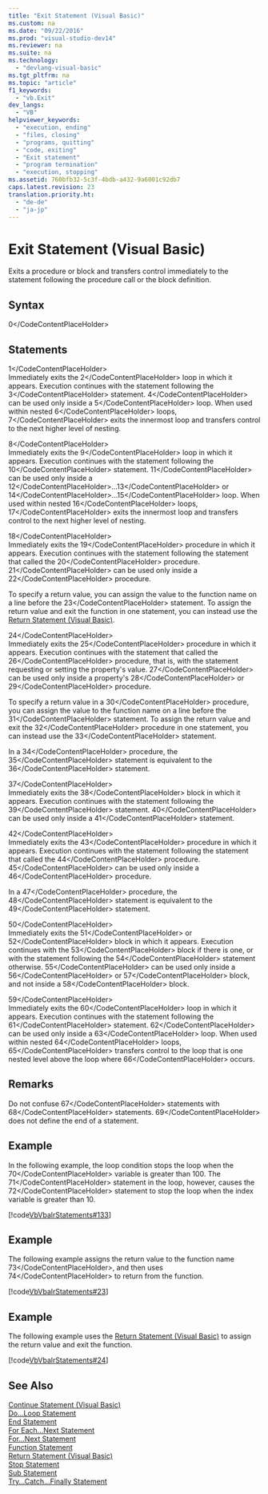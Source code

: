 ```yaml
---
title: "Exit Statement (Visual Basic)"
ms.custom: na
ms.date: "09/22/2016"
ms.prod: "visual-studio-dev14"
ms.reviewer: na
ms.suite: na
ms.technology: 
  - "devlang-visual-basic"
ms.tgt_pltfrm: na
ms.topic: "article"
f1_keywords: 
  - "vb.Exit"
dev_langs: 
  - "VB"
helpviewer_keywords: 
  - "execution, ending"
  - "files, closing"
  - "programs, quitting"
  - "code, exiting"
  - "Exit statement"
  - "program termination"
  - "execution, stopping"
ms.assetid: 760bfb32-5c3f-4bdb-a432-9a6001c92db7
caps.latest.revision: 23
translation.priority.ht: 
  - "de-de"
  - "ja-jp"
---
```

# Exit Statement (Visual Basic)
Exits a procedure or block and transfers control immediately to the statement following the procedure call or the block definition.  
  
## Syntax  
  
<CodeContentPlaceHolder>0\</CodeContentPlaceHolder>  
## Statements  
 <CodeContentPlaceHolder>1\</CodeContentPlaceHolder>  
 Immediately exits the <CodeContentPlaceHolder>2\</CodeContentPlaceHolder> loop in which it appears. Execution continues with the statement following the <CodeContentPlaceHolder>3\</CodeContentPlaceHolder> statement. <CodeContentPlaceHolder>4\</CodeContentPlaceHolder> can be used only inside a <CodeContentPlaceHolder>5\</CodeContentPlaceHolder> loop. When used within nested <CodeContentPlaceHolder>6\</CodeContentPlaceHolder> loops, <CodeContentPlaceHolder>7\</CodeContentPlaceHolder> exits the innermost loop and transfers control to the next higher level of nesting.  
  
 <CodeContentPlaceHolder>8\</CodeContentPlaceHolder>  
 Immediately exits the <CodeContentPlaceHolder>9\</CodeContentPlaceHolder> loop in which it appears. Execution continues with the statement following the <CodeContentPlaceHolder>10\</CodeContentPlaceHolder> statement. <CodeContentPlaceHolder>11\</CodeContentPlaceHolder> can be used only inside a <CodeContentPlaceHolder>12\</CodeContentPlaceHolder>...<CodeContentPlaceHolder>13\</CodeContentPlaceHolder> or <CodeContentPlaceHolder>14\</CodeContentPlaceHolder>...<CodeContentPlaceHolder>15\</CodeContentPlaceHolder> loop. When used within nested <CodeContentPlaceHolder>16\</CodeContentPlaceHolder> loops, <CodeContentPlaceHolder>17\</CodeContentPlaceHolder> exits the innermost loop and transfers control to the next higher level of nesting.  
  
 <CodeContentPlaceHolder>18\</CodeContentPlaceHolder>  
 Immediately exits the <CodeContentPlaceHolder>19\</CodeContentPlaceHolder> procedure in which it appears. Execution continues with the statement following the statement that called the <CodeContentPlaceHolder>20\</CodeContentPlaceHolder> procedure. <CodeContentPlaceHolder>21\</CodeContentPlaceHolder> can be used only inside a <CodeContentPlaceHolder>22\</CodeContentPlaceHolder> procedure.  
  
 To specify a return value, you can assign the value to the function name on a line before the <CodeContentPlaceHolder>23\</CodeContentPlaceHolder> statement. To assign the return value and exit the function in one statement, you can instead use the [Return Statement (Visual Basic)](../vs140/return-statement--visual-basic-.md).  
  
 <CodeContentPlaceHolder>24\</CodeContentPlaceHolder>  
 Immediately exits the <CodeContentPlaceHolder>25\</CodeContentPlaceHolder> procedure in which it appears. Execution continues with the statement that called the <CodeContentPlaceHolder>26\</CodeContentPlaceHolder> procedure, that is, with the statement requesting or setting the property's value. <CodeContentPlaceHolder>27\</CodeContentPlaceHolder> can be used only inside a property's <CodeContentPlaceHolder>28\</CodeContentPlaceHolder> or <CodeContentPlaceHolder>29\</CodeContentPlaceHolder> procedure.  
  
 To specify a return value in a <CodeContentPlaceHolder>30\</CodeContentPlaceHolder> procedure, you can assign the value to the function name on a line before the <CodeContentPlaceHolder>31\</CodeContentPlaceHolder> statement. To assign the return value and exit the <CodeContentPlaceHolder>32\</CodeContentPlaceHolder> procedure in one statement, you can instead use the <CodeContentPlaceHolder>33\</CodeContentPlaceHolder> statement.  
  
 In a <CodeContentPlaceHolder>34\</CodeContentPlaceHolder> procedure, the <CodeContentPlaceHolder>35\</CodeContentPlaceHolder> statement is equivalent to the <CodeContentPlaceHolder>36\</CodeContentPlaceHolder> statement.  
  
 <CodeContentPlaceHolder>37\</CodeContentPlaceHolder>  
 Immediately exits the <CodeContentPlaceHolder>38\</CodeContentPlaceHolder> block in which it appears. Execution continues with the statement following the <CodeContentPlaceHolder>39\</CodeContentPlaceHolder> statement. <CodeContentPlaceHolder>40\</CodeContentPlaceHolder> can be used only inside a <CodeContentPlaceHolder>41\</CodeContentPlaceHolder> statement.  
  
 <CodeContentPlaceHolder>42\</CodeContentPlaceHolder>  
 Immediately exits the <CodeContentPlaceHolder>43\</CodeContentPlaceHolder> procedure in which it appears. Execution continues with the statement following the statement that called the <CodeContentPlaceHolder>44\</CodeContentPlaceHolder> procedure. <CodeContentPlaceHolder>45\</CodeContentPlaceHolder> can be used only inside a <CodeContentPlaceHolder>46\</CodeContentPlaceHolder> procedure.  
  
 In a <CodeContentPlaceHolder>47\</CodeContentPlaceHolder> procedure, the <CodeContentPlaceHolder>48\</CodeContentPlaceHolder> statement is equivalent to the <CodeContentPlaceHolder>49\</CodeContentPlaceHolder> statement.  
  
 <CodeContentPlaceHolder>50\</CodeContentPlaceHolder>  
 Immediately exits the <CodeContentPlaceHolder>51\</CodeContentPlaceHolder> or <CodeContentPlaceHolder>52\</CodeContentPlaceHolder> block in which it appears. Execution continues with the <CodeContentPlaceHolder>53\</CodeContentPlaceHolder> block if there is one, or with the statement following the <CodeContentPlaceHolder>54\</CodeContentPlaceHolder> statement otherwise. <CodeContentPlaceHolder>55\</CodeContentPlaceHolder> can be used only inside a <CodeContentPlaceHolder>56\</CodeContentPlaceHolder> or <CodeContentPlaceHolder>57\</CodeContentPlaceHolder> block, and not inside a <CodeContentPlaceHolder>58\</CodeContentPlaceHolder> block.  
  
 <CodeContentPlaceHolder>59\</CodeContentPlaceHolder>  
 Immediately exits the <CodeContentPlaceHolder>60\</CodeContentPlaceHolder> loop in which it appears. Execution continues with the statement following the <CodeContentPlaceHolder>61\</CodeContentPlaceHolder> statement. <CodeContentPlaceHolder>62\</CodeContentPlaceHolder> can be used only inside a <CodeContentPlaceHolder>63\</CodeContentPlaceHolder> loop. When used within nested <CodeContentPlaceHolder>64\</CodeContentPlaceHolder> loops, <CodeContentPlaceHolder>65\</CodeContentPlaceHolder> transfers control to the loop that is one nested level above the loop where <CodeContentPlaceHolder>66\</CodeContentPlaceHolder> occurs.  
  
## Remarks  
 Do not confuse <CodeContentPlaceHolder>67\</CodeContentPlaceHolder> statements with <CodeContentPlaceHolder>68\</CodeContentPlaceHolder> statements. <CodeContentPlaceHolder>69\</CodeContentPlaceHolder> does not define the end of a statement.  
  
## Example  
 In the following example, the loop condition stops the loop when the <CodeContentPlaceHolder>70\</CodeContentPlaceHolder> variable is greater than 100. The <CodeContentPlaceHolder>71\</CodeContentPlaceHolder> statement in the loop, however, causes the <CodeContentPlaceHolder>72\</CodeContentPlaceHolder> statement to stop the loop when the index variable is greater than 10.  
  
 [!code[VbVbalrStatements#133](../vs140/codesnippet/VisualBasic/exit-statement--visual-basic-_1.vb)]  
  
## Example  
 The following example assigns the return value to the function name <CodeContentPlaceHolder>73\</CodeContentPlaceHolder>, and then uses <CodeContentPlaceHolder>74\</CodeContentPlaceHolder> to return from the function.  
  
 [!code[VbVbalrStatements#23](../vs140/codesnippet/VisualBasic/exit-statement--visual-basic-_2.vb)]  
  
## Example  
 The following example uses the [Return Statement (Visual Basic)](../vs140/return-statement--visual-basic-.md) to assign the return value and exit the function.  
  
 [!code[VbVbalrStatements#24](../vs140/codesnippet/VisualBasic/exit-statement--visual-basic-_3.vb)]  
  
## See Also  
 [Continue Statement (Visual Basic)](../vs140/continue-statement--visual-basic-.md)   
 [Do...Loop Statement](../vs140/do...loop-statement--visual-basic-.md)   
 [End Statement](../vs140/end-statement.md)   
 [For Each...Next Statement](../vs140/for-each...next-statement--visual-basic-.md)   
 [For...Next Statement](../vs140/for...next-statement--visual-basic-.md)   
 [Function Statement](../vs140/function-statement--visual-basic-.md)   
 [Return Statement (Visual Basic)](../vs140/return-statement--visual-basic-.md)   
 [Stop Statement](../vs140/stop-statement--visual-basic-.md)   
 [Sub Statement](../vs140/sub-statement--visual-basic-.md)   
 [Try...Catch...Finally Statement](../vs140/try...catch...finally-statement--visual-basic-.md)